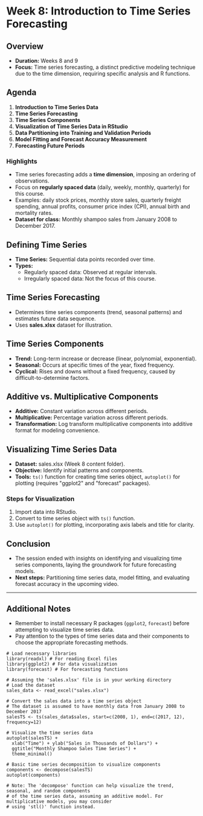 # Week 8: Introduction to Time Series Forecasting

## Overview
- **Duration:** Weeks 8 and 9
- **Focus:** Time series forecasting, a distinct predictive modeling technique due to the time dimension, requiring specific analysis and R functions.

## Agenda
1. **Introduction to Time Series Data**
2. **Time Series Forecasting**
3. **Time Series Components**
4. **Visualization of Time Series Data in RStudio**
5. **Data Partitioning into Training and Validation Periods**
6. **Model Fitting and Forecast Accuracy Measurement**
7. **Forecasting Future Periods**

### Highlights
- Time series forecasting adds a **time dimension**, imposing an ordering of observations.
- Focus on **regularly spaced data** (daily, weekly, monthly, quarterly) for this course.
- Examples: daily stock prices, monthly store sales, quarterly freight spending, annual profits, consumer price index (CPI), annual birth and mortality rates.
- **Dataset for class:** Monthly shampoo sales from January 2008 to December 2017.

## Defining Time Series
- **Time Series:** Sequential data points recorded over time.
- **Types:**
    - Regularly spaced data: Observed at regular intervals.
    - Irregularly spaced data: Not the focus of this course.

## Time Series Forecasting
- Determines time series components (trend, seasonal patterns) and estimates future data sequence.
- Uses **sales.xlsx** dataset for illustration.

## Time Series Components
- **Trend:** Long-term increase or decrease (linear, polynomial, exponential).
- **Seasonal:** Occurs at specific times of the year, fixed frequency.
- **Cyclical:** Rises and downs without a fixed frequency, caused by difficult-to-determine factors.

## Additive vs. Multiplicative Components
- **Additive:** Constant variation across different periods.
- **Multiplicative:** Percentage variation across different periods.
- **Transformation:** Log transform multiplicative components into additive format for modeling convenience.

## Visualizing Time Series Data
- **Dataset:** sales.xlsx (Week 8 content folder).
- **Objective:** Identify initial patterns and components.
- **Tools:** `ts()` function for creating time series object, `autoplot()` for plotting (requires "ggplot2" and "forecast" packages).

### Steps for Visualization
1. Import data into RStudio.
2. Convert to time series object with `ts()` function.
3. Use `autoplot()` for plotting, incorporating axis labels and title for clarity.

## Conclusion
- The session ended with insights on identifying and visualizing time series components, laying the groundwork for future forecasting models.
- **Next steps:** Partitioning time series data, model fitting, and evaluating forecast accuracy in the upcoming video.

---

## Additional Notes
- Remember to install necessary R packages (`ggplot2`, `forecast`) before attempting to visualize time series data.
- Pay attention to the types of time series data and their components to choose the appropriate forecasting methods.

```
# Load necessary libraries
library(readxl) # For reading Excel files
library(ggplot2) # For data visualization
library(forecast) # For forecasting functions

# Assuming the 'sales.xlsx' file is in your working directory
# Load the dataset
sales_data <- read_excel("sales.xlsx")

# Convert the sales data into a time series object
# The dataset is assumed to have monthly data from January 2008 to December 2017
salesTS <- ts(sales_data$sales, start=c(2008, 1), end=c(2017, 12), frequency=12)

# Visualize the time series data
autoplot(salesTS) +
  xlab("Time") + ylab("Sales in Thousands of Dollars") +
  ggtitle("Monthly Shampoo Sales Time Series") +
  theme_minimal()

# Basic time series decomposition to visualize components
components <- decompose(salesTS)
autoplot(components)

# Note: The 'decompose' function can help visualize the trend, seasonal, and random components
# of the time series data, assuming an additive model. For multiplicative models, you may consider
# using 'stl()' function instead.
```